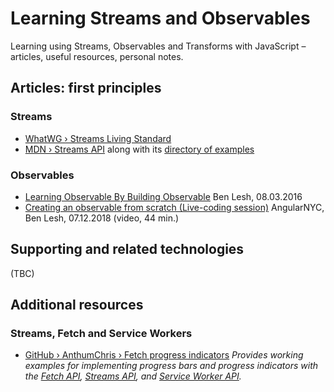 # Learning Streams and Observables

Learning using Streams, Observables and Transforms with JavaScript – articles, useful resources, personal notes.

## Articles: first principles

### Streams

* [WhatWG › Streams Living Standard](https://streams.spec.whatwg.org/) 
* [MDN › Streams API](https://developer.mozilla.org/en-US/docs/Web/API/Streams_API) along with its [directory of examples](https://github.com/mdn/dom-examples/tree/master/streams)

### Observables

* [Learning Observable By Building Observable](https://medium.com/@benlesh/learning-observable-by-building-observable-d5da57405d87) Ben Lesh, 08.03.2016
* [Creating an observable from scratch (Live-coding session)](https://www.youtube.com/watch?v=m40cF91F8_A&t=762s) AngularNYC, Ben Lesh, 07.12.2018 (video, 44 min.)

## Supporting and related technologies

(TBC)

## Additional resources

### Streams, Fetch and Service Workers

* [GitHub › AnthumChris › Fetch progress indicators](https://github.com/AnthumChris/fetch-progress-indicators) _Provides working examples for implementing progress bars and progress indicators with the [Fetch API](https://developer.mozilla.org/en-US/docs/Web/API/Fetch_API), [Streams API](https://developer.mozilla.org/en-US/docs/Web/API/Streams_API), and [Service Worker API](https://developer.mozilla.org/en-US/docs/Web/API/Service_Worker_API)._
